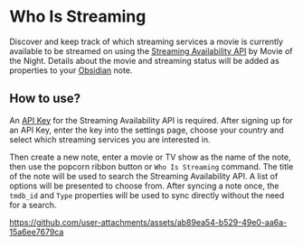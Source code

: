 # Who Is Streaming

Discover and keep track of which streaming services a movie is currently available to be streamed on using the [Streaming Availability API](https://www.movieofthenight.com/about/api) by Movie of the Night. Details about the movie and streaming status will be added as properties to your [Obsidian](https://obsidian.md) note. 


## How to use?

An [API Key](https://rapidapi.com/movie-of-the-night-movie-of-the-night-default/api/streaming-availability/pricing) for the Streaming Availability API is required. After signing up for an API Key, enter the key into the settings page, choose your country and select which streaming services you are interested in. 

Then create a new note, enter a movie or TV show as the name of the note, then use the popcorn ribbon button or `Who Is Streaming` command. The title of the note will be used to search the Streaming Availability API. A list of options will be presented to choose from. After syncing a note once, the `tmdb_id` and `Type` properties will be used to sync directly without the need for a search. 



https://github.com/user-attachments/assets/ab89ea54-b529-49e0-aa6a-15a6ee7679ca

